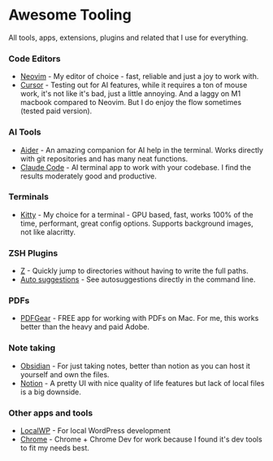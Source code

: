 # Awesome Tooling
All tools, apps, extensions, plugins and related that I use for everything.

### Code Editors
 - [Neovim](https://neovim.io/) - My editor of choice - fast, reliable and just a joy to work with.
 - [Cursor](https://www.cursor.com/) - Testing out for AI features, while it requires a ton of mouse work, it's not like it's bad, just a little annoying. And a laggy on M1 macbook compared to Neovim. But I do enjoy the flow sometimes (tested paid version).

### AI Tools
 - [Aider](https://aider.chat/) - An amazing companion for AI help in the terminal. Works directly with git repositories and has many neat functions.
 - [Claude Code](https://docs.anthropic.com/en/docs/agents-and-tools/claude-code/overview) - AI terminal app to work with your codebase. I find the results moderately good and productive.

### Terminals
 - [Kitty](https://sw.kovidgoyal.net/kitty/) - My choice for a terminal - GPU based, fast, works 100% of the time, performant, great config options. Supports background images, not like alacritty.

### ZSH Plugins
 - [Z](https://github.com/agkozak/zsh-z) - Quickly jump to directories without having to write the full paths.
 - [Auto suggestions](https://github.com/zsh-users/zsh-autosuggestions) - See autosuggestions directly in the command line.

### PDFs
 - [PDFGear](https://www.pdfgear.com/share/) - FREE app for working with PDFs on Mac. For me, this works better than the heavy and paid Adobe.

### Note taking
 - [Obsidian](https://obsidian.md/) - For just taking notes, better than notion as you can host it yourself and own the files.
 - [Notion](https://www.notion.so/) - A pretty UI with nice quality of life features but lack of local files is a big downside.

### Other apps and tools
 - [LocalWP](https://localwp.com/) - For local WordPress development
 - [Chrome](https://www.google.com/intl/en/chrome/) - Chrome + Chrome Dev for work because I found it's dev tools to fit my needs best.
